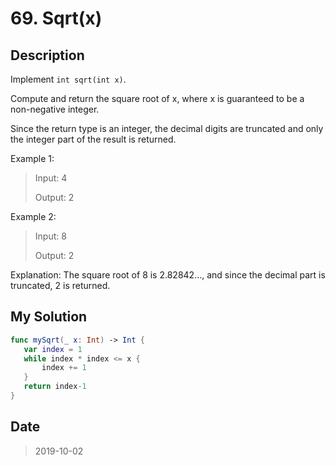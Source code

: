 # 69. Sqrt(x)

## Description

Implement `int sqrt(int x)`.

Compute and return the square root of x, where x is guaranteed to be a non-negative integer.

Since the return type is an integer, the decimal digits are truncated and only the integer part of the result is returned.

Example 1:

> Input: 4
> 
> Output: 2


Example 2:

> Input: 8
> 
> Output: 2


Explanation: The square root of 8 is 2.82842..., and since 
             the decimal part is truncated, 2 is returned.
             
## My Solution
 
 ```swift
 func mySqrt(_ x: Int) -> Int {
    var index = 1
    while index * index <= x {
        index += 1
    }
    return index-1
}
 ```
 
## Date
 
 > 2019-10-02